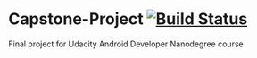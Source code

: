 # Capstone-Project [![Build Status](https://travis-ci.org/fhirata/Capstone-Project.svg?branch=master)](https://travis-ci.org/fhirata/Capstone-Project)

Final project for Udacity Android Developer Nanodegree course
